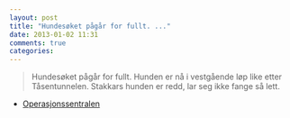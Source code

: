 ```yaml
---
layout: post
title: "Hundesøket pågår for fullt. ..."
date: 2013-01-02 11:31
comments: true
categories: 
---
```


> Hundesøket pågår for fullt. Hunden er nå i vestgående løp like etter Tåsentunnelen. Stakkars hunden er redd, lar seg ikke fange så lett. 
- [Operasjonssentralen](https://twitter.com/oslopolitiops/statuses/286555372716691456)
